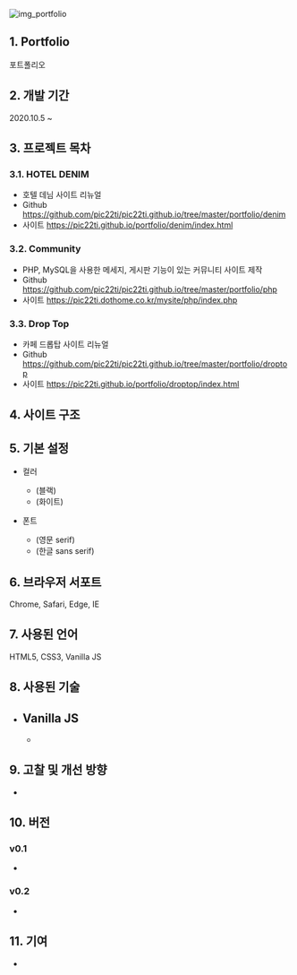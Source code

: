 ![img_portfolio](/img.png)

## 1. Portfolio
포트폴리오

## 2. 개발 기간
2020.10.5 ~ 

## 3. 프로젝트 목차
### 3.1. HOTEL DENIM 
  - 호텔 데님 사이트 리뉴얼
  - Github <https://github.com/pic22ti/pic22ti.github.io/tree/master/portfolio/denim>
  - 사이트 <https://pic22ti.github.io/portfolio/denim/index.html>
  
### 3.2. Community
  - PHP, MySQL을 사용한 메세지, 게시판 기능이 있는 커뮤니티 사이트 제작
  - Github <https://github.com/pic22ti/pic22ti.github.io/tree/master/portfolio/php>
  - 사이트 <https://pic22ti.dothome.co.kr/mysite/php/index.php>
  
### 3.3. Drop Top
  - 카페 드롭탑 사이트 리뉴얼
  - Github <https://github.com/pic22ti/pic22ti.github.io/tree/master/portfolio/droptop>
  - 사이트 <https://pic22ti.github.io/portfolio/droptop/index.html>

## 4. 사이트 구조

## 5. 기본 설정
* 컬러
  - (블랙)
  - (화이트)

* 폰트
  - (영문 serif) 
  - (한글 sans serif) 

## 6. 브라우저 서포트
Chrome, Safari, Edge, IE

## 7. 사용된 언어
HTML5, CSS3, Vanilla JS

## 8. 사용된 기술
* Vanilla JS
  - 
  - 

## 9. 고찰 및 개선 방향
* 

## 10. 버전
### v0.1
  - 
  
### v0.2
  - 

## 11. 기여
* 
